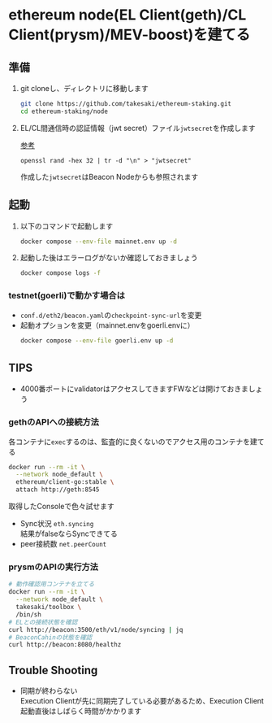 # ethereum node(EL Client(geth)/CL Client(prysm)/MEV-boost)を建てる

## 準備
1. git cloneし、ディレクトリに移動します
    ```sh
    git clone https://github.com/takesaki/ethereum-staking.git
    cd ethereum-staking/node
    ```

1. EL/CL間通信時の認証情報（jwt secret）ファイル`jwtsecret`を作成します  

    [参考](https://docs.prylabs.network/docs/execution-node/authentication)
    ```
    openssl rand -hex 32 | tr -d "\n" > "jwtsecret"
    ```
    作成した`jwtsecret`はBeacon Nodeからも参照されます

## 起動

1. 以下のコマンドで起動します
    ```sh
    docker compose --env-file mainnet.env up -d
    ```
1. 起動した後はエラーログがないか確認しておきましょう
    ```sh
    docker compose logs -f
    ```

### testnet(goerli)で動かす場合は
- `conf.d/eth2/beacon.yaml`の`checkpoint-sync-url`を変更
- 起動オプションを変更（mainnet.envをgoerli.envに）
    ```sh
    docker compose --env-file goerli.env up -d
    ```

## TIPS　　
- 4000番ポートにvalidatorはアクセスしてきますFWなどは開けておきましょう

### gethのAPIへの接続方法

各コンテナに`exec`するのは、監査的に良くないのでアクセス用のコンテナを建てる
```sh
docker run --rm -it \
  --network node_default \
  ethereum/client-go:stable \
  attach http://geth:8545
```

取得したConsoleで色々試せます
- Sync状況  `eth.syncing`  
結果がfalseならSyncできてる
- peer接続数  `net.peerCount`

### prysmのAPIの実行方法
```sh
# 動作確認用コンテナを立てる
docker run --rm -it \
  --network node_default \
  takesaki/toolbox \
  /bin/sh
# ELとの接続状態を確認
curl http://beacon:3500/eth/v1/node/syncing | jq
# BeaconCahinの状態を確認
curl http://beacon:8080/healthz
```

## Trouble Shooting
- 同期が終わらない  
  Execution Clientが先に同期完了している必要があるため、Execution Client起動直後はしばらく時間がかかります
